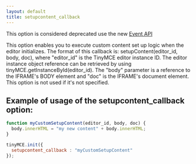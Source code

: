 ```yaml
---
layout: default
title: setupcontent_callback
---
```


This option is considered deprecated use the new [Event API](/api/class_tinymce.Editor.html/)

This option enables you to execute custom content set up logic when the editor initializes. The format of this callback is: setupContent(editor_id, body, doc), where "editor_id" is the TinyMCE editor instance ID. The editor instance object reference can be retrieved by using tinyMCE.getInstanceById(editor_id). The "body" parameter is a reference to the IFRAME's BODY element and "doc" is the IFRAME's document element. This option is not used if it's not specified.

## Example of usage of the setupcontent_callback option:

```js
function myCustomSetupContent(editor_id, body, doc) {
  body.innerHTML = "my new content" + body.innerHTML;
}

tinyMCE.init({
  setupcontent_callback : "myCustomSetupContent"
});
```
